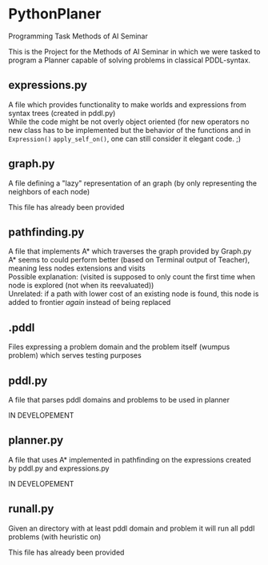 # PythonPlaner
Programming Task Methods of AI Seminar

This is the Project for the Methods of AI Seminar in which we were tasked to program a Planner capable of solving problems in classical PDDL-syntax.

## expressions.py
A file which provides functionality to make worlds and expressions from syntax trees (created in pddl.py)\
While the code might be not overly object oriented (for new operators no new class has to be implemented but the behavior of the functions and in ```Expression()``` ```apply_self_on()```, one can still consider it elegant code. ;)
 
## graph.py
A file defining a "lazy" representation of an graph (by only representing the neighbors of each node)

This file has already been provided
  
## pathfinding.py
A file that implements A* which traverses the graph provided by Graph.py\
A* seems to could perform better (based on Terminal output of Teacher), meaning less nodes extensions and visits\
Possible explanation: (visited is supposed to only count the first time when node is explored (not when its reevaluated))\
Unrelated: if a path with lower cost of an existing node is found, this node is added to frontier *again* instead of being replaced
  
## .pddl
Files expressing a problem domain and the problem itself (wumpus problem) which serves testing purposes

## pddl.py
A file that parses pddl domains and problems to be used in planner

IN DEVELOPEMENT
  
## planner.py
A file that uses A* implemented in pathfinding on the expressions created by pddl.py and expressions.py

IN DEVELOPEMENT

## runall.py
Given an directory with at least pddl domain and problem it will run all pddl problems (with heuristic on)

This file has already been provided